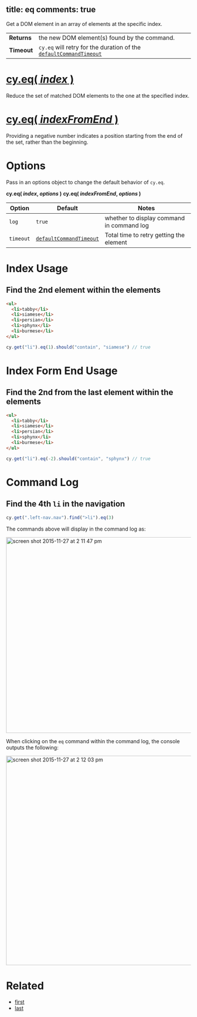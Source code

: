 title: eq
comments: true
---

Get a DOM element in an array of elements at the specific index.

| | |
|--- | --- |
| **Returns** | the new DOM element(s) found by the command. |
| **Timeout** | `cy.eq` will retry for the duration of the [`defaultCommandTimeout`](https://on.cypress.io/guides/configuration#section-timeouts) |

# [cy.eq( *index* )](#section-index-usage)

Reduce the set of matched DOM elements to the one at the specified index.

# [cy.eq( *indexFromEnd* )](#section-index-from-end-usage)

Providing a negative number indicates a position starting from the end of the set, rather than the beginning.

# Options

Pass in an options object to change the default behavior of `cy.eq`.

**cy.eq( *index*, *options* )**
**cy.eq( *indexFromEnd*, *options* )**

Option | Default | Notes
--- | --- | ---
`log` | `true` | whether to display command in command log
`timeout` | [`defaultCommandTimeout`](https://on.cypress.io/guides/configuration#section-timeouts) | Total time to retry getting the element

# Index Usage

## Find the 2nd element within the elements

```html
<ul>
  <li>tabby</li>
  <li>siamese</li>
  <li>persian</li>
  <li>sphynx</li>
  <li>burmese</li>
</ul>
```

```javascript
cy.get("li").eq(1).should("contain", "siamese") // true
```

# Index Form End Usage

## Find the 2nd from the last element within the elements

```html
<ul>
  <li>tabby</li>
  <li>siamese</li>
  <li>persian</li>
  <li>sphynx</li>
  <li>burmese</li>
</ul>
```

```javascript
cy.get("li").eq(-2).should("contain", "sphynx") // true
```

# Command Log

## Find the 4th `li` in the navigation

```javascript
cy.get(".left-nav.nav").find(">li").eq(3)
```

The commands above will display in the command log as:

<img width="532" alt="screen shot 2015-11-27 at 2 11 47 pm" src="https://cloud.githubusercontent.com/assets/1271364/11447231/e225e1f2-9510-11e5-8615-4a5b42ef71c1.png">

When clicking on the `eq` command within the command log, the console outputs the following:

<img width="569" alt="screen shot 2015-11-27 at 2 12 03 pm" src="https://cloud.githubusercontent.com/assets/1271364/11447234/e594ce52-9510-11e5-8794-712a7dbeae55.png">

# Related

- [first](https://on.cypress.io/api/first)
- [last](https://on.cypress.io/api/last)
